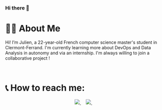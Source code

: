 ### Hi there 👋

<!--
**KPq66dw8L/KPq66dw8L** is a ✨ _special_ ✨ repository because its `README.md` (this file) appears on your GitHub profile.

Here are some ideas to get you started:

- 🔭 I’m currently working on ...
- 🌱 I’m currently learning ...
- 👯 I’m looking to collaborate on ...
- 🤔 I’m looking for help with ...
- 💬 Ask me about ...
- 📫 How to reach me: ...
-->
# 👨‍💻 About Me

Hi! I’m Julien, a 22-year-old French computer science master's student in Clermont-Ferrand. I'm currently learning more about DevOps and Data Analysis in autonomy and via an internship. I'm always willing to join a collaborative project ! 



<br>

# 📞 How to reach me:

<p align="center">
	<a href="https://www.linkedin.com/in/julien-herbaux/">
		<img src="https://img.shields.io/badge/-LINKEDIN-0077B5?style=for-the-badge&logo=linkedin&logoColor=white">
	</a>
	<span>&nbsp;</span>
	<span>&nbsp;</span>
	<a href="mailto:herbauxjulien3@gmail.com">
		<img src="https://img.shields.io/badge/-GMAIL-D14836?style=for-the-badge&logo=gmail&logoColor=white">
	</a>
	<span>&nbsp;</span>
</p>
